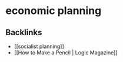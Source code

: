 # economic planning



## Backlinks

-   [[socialist planning]]
-   [[How to Make a Pencil | Logic Magazine]]

